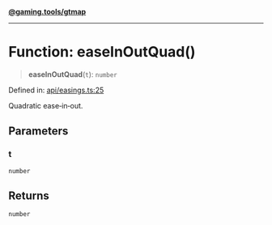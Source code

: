 [**@gaming.tools/gtmap**](README.md)

***

# Function: easeInOutQuad()

> **easeInOutQuad**(`t`): `number`

Defined in: [api/easings.ts:25](https://github.com/gamingtools/gt-map/blob/37582d0663306e25f7b67e6e3ae4390bd14c21af/packages/gtmap/src/api/easings.ts#L25)

Quadratic ease‑in‑out.

## Parameters

### t

`number`

## Returns

`number`
